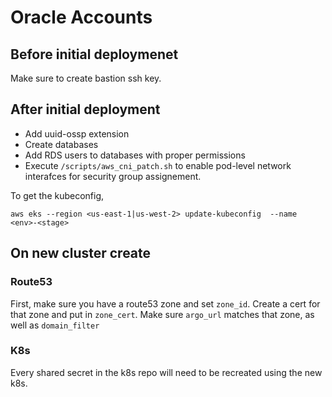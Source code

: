# Oracle Accounts

## Before initial deploymenet

Make sure to create bastion ssh key.

## After initial deployment

- Add uuid-ossp extension
- Create databases
- Add RDS users to databases with proper permissions
- Execute `/scripts/aws_cni_patch.sh` to enable pod-level network interafces for security group assignement.


To get the kubeconfig,

```
aws eks --region <us-east-1|us-west-2> update-kubeconfig  --name <env>-<stage>
```

## On new cluster create

### Route53

First, make sure you have a route53 zone and set `zone_id`. Create a cert for that zone and put in `zone_cert`. Make sure `argo_url` matches that zone, as well as `domain_filter`

### K8s

Every shared secret in the k8s repo will need to be recreated using the new k8s.
